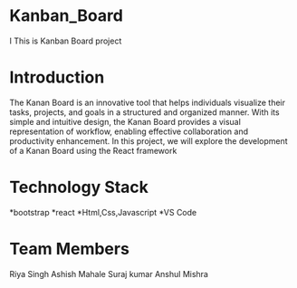 # Kanban_Board

I
This is Kanban Board project

# Introduction

The Kanan Board is an innovative tool that helps individuals visualize their tasks, projects, and goals in a structured and organized manner. With its simple and intuitive design, the Kanan Board provides a visual representation of workflow, enabling effective collaboration and productivity enhancement. In this project, we will explore the development of a Kanan Board using the React framework

# Technology Stack

*bootstrap
*react
*Html,Css,Javascript
*VS Code

# Team Members

Riya Singh
Ashish Mahale
Suraj kumar
Anshul Mishra
